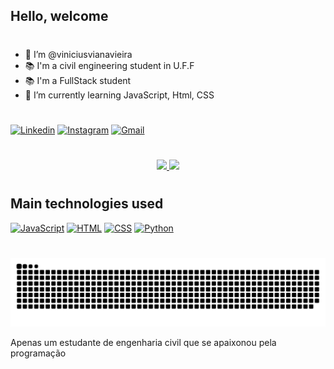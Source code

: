 ## Hello, welcome
#

- 👋 I’m @viniciusvianavieira
- 📚 I'm a civil engineering student in U.F.F
- 📚 I'm a FullStack student
- 🌱 I’m currently learning JavaScript, Html, CSS


#

[![Linkedin](https://img.shields.io/badge/LinkedIn-0077B5?style=for-the-badge&logo=linkedin&logoColor=white)](https://www.linkedin.com/in/viniciusvianavieira/) [![Instagram](https://img.shields.io/badge/Instagram-E4405F?style=for-the-badge&logo=instagram&logoColor=white)](https://www.instagram.com/viniciusvianavieira/) [![Gmail](	https://img.shields.io/badge/Gmail-D14836?style=for-the-badge&logo=gmail&logoColor=white)](https://mail.google.com/mail/u/0/#inbox?compose=CllgCKCCSPQpLzJVttTrjrwqGPXHDzxxMshWpTXdwNrBQBXLhVJSTtDXNjsfnrcFcpRMmzsxZDq)

#

<div align="center">
  <a href="https://github.com/viniciusvianavieira">
    <img height="150em" src="https://github-readme-stats.vercel.app/api?username=viniciusvianavieira&count_private=true&include_all_commits=true&show_icons=true&theme=dracula&hide_border=false&show_owner=true"/>
    <img height="150em" src="https://github-readme-stats.vercel.app/api/top-langs/?username=viniciusvianavieira&theme=dracula&hide_border=false&&layout=compact"/>
  </a>
</div>

#
## Main technologies used

[![JavaScript](	https://img.shields.io/badge/JavaScript-323330?style=for-the-badge&logo=javascript&logoColor=F7DF1E)]() [![HTML](	https://img.shields.io/badge/HTML-239120?style=for-the-badge&logo=html5&logoColor=white)]() [![CSS](	https://img.shields.io/badge/CSS-239120?&style=for-the-badge&logo=css3&logoColor=white)]() [![Python](	https://img.shields.io/badge/Python-14354C?style=for-the-badge&logo=python&logoColor=white)]()
#

 ![Snake animation](https://github.com/viniciusvianavieira/viniciusvianavieira/blob/output/github-contribution-grid-snake.svg)

Apenas um estudante de engenharia civil que se apaixonou pela programação



